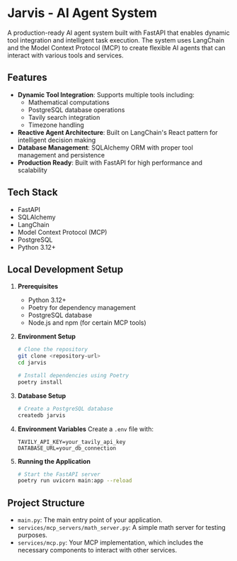 # Jarvis - AI Agent System

A production-ready AI agent system built with FastAPI that enables dynamic tool integration and intelligent task execution. The system uses LangChain and the Model Context Protocol (MCP) to create flexible AI agents that can interact with various tools and services.

## Features

- **Dynamic Tool Integration**: Supports multiple tools including:
  - Mathematical computations
  - PostgreSQL database operations 
  - Tavily search integration
  - Timezone handling
- **Reactive Agent Architecture**: Built on LangChain's React pattern for intelligent decision making
- **Database Management**: SQLAlchemy ORM with proper tool management and persistence
- **Production Ready**: Built with FastAPI for high performance and scalability

## Tech Stack

- FastAPI
- SQLAlchemy
- LangChain
- Model Context Protocol (MCP)
- PostgreSQL
- Python 3.12+

## Local Development Setup

1. **Prerequisites**
   - Python 3.12+
   - Poetry for dependency management
   - PostgreSQL database
   - Node.js and npm (for certain MCP tools)

2. **Environment Setup**
   ```bash
   # Clone the repository
   git clone <repository-url>
   cd jarvis

   # Install dependencies using Poetry
   poetry install
   ```

3. **Database Setup**
   ```bash
   # Create a PostgreSQL database
   createdb jarvis

   ```

4. **Environment Variables**
   Create a `.env` file with:
   ```
   TAVILY_API_KEY=your_tavily_api_key
   DATABASE_URL=your_db_connection
   ```

5. **Running the Application**
   ```bash
   # Start the FastAPI server
   poetry run uvicorn main:app --reload
   ```

## Project Structure
- `main.py`: The main entry point of your application.
- `services/mcp_servers/math_server.py`: A simple math server for testing purposes.
- `services/mcp.py`: Your MCP implementation, which includes the necessary components to interact with other services.
